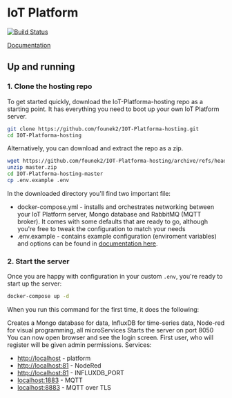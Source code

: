 # IoT Platform

[![Build Status](https://jenkins.iotdomu.cz/buildStatus/icon?job=IoT+Platform%2Frelease)](https://jenkins.iotdomu.cz/job/IoT%20Platform/job/release/)

[Documentation](https://founek2.github.io/IOT-Platforma/)

## Up and running

### 1. Clone the hosting repo

To get started quickly, download the IoT-Platforma-hosting repo as a starting point. It has everything you need to boot up your own IoT Platform server.

```bash
git clone https://github.com/founek2/IOT-Platforma-hosting.git
cd IOT-Platforma-hosting
```

Alternatively, you can download and extract the repo as a zip.

```bash
wget https://github.com/founek2/IOT-Platforma-hosting/archive/refs/heads/master.zip
unzip master.zip
cd IOT-Platforma-hosting-master
cp .env.example .env
```

In the downloaded directory you'll find two important file:

- docker-compose.yml - installs and orchestrates networking between your IoT Platform server, Mongo database and RabbitMQ (MQTT broker). It comes with some defaults that are ready to go, although you're free to tweak the configuration to match your needs
- .env.example - contains example configuration (enviroment variables) and options can be found in [documentation here](https://docs.iotplatforma.cloud/#/quickstart?id=enviroment-promněné).

### 2. Start the server

Once you are happy with configuration in your custom `.env`, you're ready to start up the server:

```bash
docker-compose up -d
```

When you run this command for the first time, it does the following:

Creates a Mongo database for data, InfluxDB for time-series data, Node-red for visual programming, all microServices
Starts the server on port 8050
You can now open browser and see the login screen. First user, who will register will be given admin permissions. Services:

- [http://localhost](http://localhost) - platform
- [http://localhost:81](http://localhost:81) - NodeRed
- [http://localhost:81](http://localhost:82) - INFLUXDB_PORT
- [localhost:1883](http://localhost:1883) - MQTT
- [localhost:8883](http://localhost:8883) - MQTT over TLS
